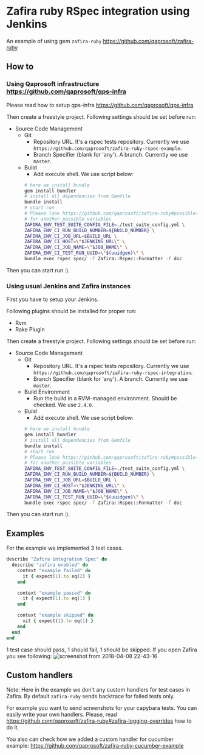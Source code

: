# Zafira ruby RSpec integration using Jenkins

An example of using gem `zafira-ruby` https://github.com/qaprosoft/zafira-ruby

## How to

### Using Qaprosoft infrastructure https://github.com/qaprosoft/qps-infra

Please read how to setup qps-infra https://github.com/qaprosoft/qps-infra

Then create a freestyle project.
Following settings should be set before run:
- Source Code Management
  - Git
    - Repository URL. It's a rspec tests repository. Currently we use `https://github.com/qaprosoft/zafira-ruby-rspec-example`.
    - Branch Specifier (blank for 'any'). A branch. Currently we use `master`.
  - Build
    - Add execute shell. We use script below:
    ```bash
    # here we install bundle
    gem install bundler
    # install all dependencies from Gemfile
    bundle install
    # start run
    # Please look https://github.com/qaprosoft/zafira-ruby#possible-environment-and-config-variables
    # for another possible variables
    ZAFIRA_ENV_TEST_SUITE_CONFIG_FILE=./test_suite_config.yml \
    ZAFIRA_ENV_CI_RUN_BUILD_NUMBER=${BUILD_NUMBER} \
    ZAFIRA_ENV_CI_JOB_URL=$BUILD_URL \
    ZAFIRA_ENV_CI_HOST=\"$JENKINS_URL\" \
    ZAFIRA_ENV_CI_JOB_NAME=\"$JOB_NAME\" \
    ZAFIRA_ENV_CI_TEST_RUN_UUID=\"$(uuidgen)\" \
    bundle exec rspec spec/ -f Zafira::Rspec::Formatter -f doc
    ```

Then you can start run :).

### Using usual Jenkins and Zafira instances

First you have to setup your Jenkins.

Following plugins should be installed for proper run:
- Rvm
- Rake Plugin

Then create a freestyle project.
Following settings should be set before run:
- Source Code Management
  - Git
    - Repository URL. It's a rspec tests repository. Currently we use `https://github.com/qaprosoft/zafira-ruby-rspec-integration`.
    - Branch Specifier (blank for 'any'). A branch. Currently we use `master`.
  - Build Environment
    - Run the build in a RVM-managed environment. Should be checked. We use `2.4.0`.
  - Build
    - Add execute shell. We use script below:
    ```bash
    # here we install bundle
    gem install bundler
    # install all dependencies from Gemfile
    bundle install
    # start run
    # Please look https://github.com/qaprosoft/zafira-ruby#possible-environment-and-config-variables
    # for another possible variables
    ZAFIRA_ENV_TEST_SUITE_CONFIG_FILE=./test_suite_config.yml \
    ZAFIRA_ENV_CI_RUN_BUILD_NUMBER=${BUILD_NUMBER} \
    ZAFIRA_ENV_CI_JOB_URL=$BUILD_URL \
    ZAFIRA_ENV_CI_HOST=\"$JENKINS_URL\" \
    ZAFIRA_ENV_CI_JOB_NAME=\"$JOB_NAME\" \
    ZAFIRA_ENV_CI_TEST_RUN_UUID=\"$(uuidgen)\" \
    bundle exec rspec spec/ -f Zafira::Rspec::Formatter -f doc
    ```

Then you can start run :).

## Examples

For the example we implemented 3 test cases.
```ruby
describe "Zafira integration Spec" do
  describe "zafira enabled" do
    context "example failed" do
      it { expect(1).to eq(2) }
    end

    context "example passed" do
      it { expect(1).to eq(1) }
    end

    context "example skipped" do
      xit { expect(1).to eq(1) }
    end
  end
end
```

1 test case should pass, 1 should fail, 1 should be skipped.
If you open Zafira you see following:
![screenshot from 2018-04-08 22-43-16](https://user-images.githubusercontent.com/3288759/38471751-42b96316-3b7e-11e8-8ca4-3d7af6b9d5b5.png)


## Custom handlers

Note: Here in the example we don't any custom handlers for test cases in Zafira.
By default `zafira-ruby` sends backtrace for failed tests only.

For example you want to send screenshots for your capybara tests. You can easily write your own handlers. Please, read https://github.com/qaprosoft/zafira-ruby#zafira-logging-overrides how to do it.

You also can check how we added a custom handler for cucumber example:
https://github.com/qaprosoft/zafira-ruby-cucumber-example
